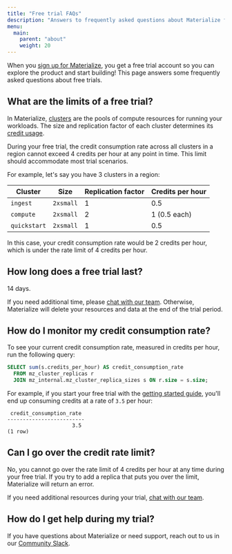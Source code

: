 ```yaml
---
title: "Free trial FAQs"
description: "Answers to frequently asked questions about Materialize free trials"
menu:
  main:
    parent: "about"
    weight: 20
---
```


When you [sign up for Materialize](https://materialize.com/register/), you get a free trial account so you can explore the product and start building! This page answers some frequently asked questions about free trials.

## What are the limits of a free trial?

In Materialize, [clusters](/get-started/key-concepts/#clusters) are the pools of compute resources for running your workloads. The size and replication factor of each cluster determines its [credit usage](/sql/create-cluster/#credit-usage).

During your free trial, the credit consumption rate across all clusters in a region cannot exceed 4 credits per hour at any point in time. This limit should accommodate most trial scenarios.

For example, let's say you have 3 clusters in a region:

Cluster     | Size      | Replication factor | Credits per hour
------------|-----------|--------------------|-----------------
`ingest`    | `2xsmall` | 1                  | 0.5
`compute`   | `2xsmall` | 2                  | 1 (0.5 each)
`quickstart`| `2xsmall` | 1                  | 0.5

In this case, your credit consumption rate would be 2 credits per hour, which is under the rate limit of 4 credits per hour.

## How long does a free trial last?

14 days.

If you need additional time, please [chat with our team](http://materialize.com/convert-account/). Otherwise, Materialize will delete your resources and data at the end of the trial period.

## How do I monitor my credit consumption rate?

To see your current credit consumption rate, measured in credits per hour, run the following query:

```sql
SELECT sum(s.credits_per_hour) AS credit_consumption_rate
  FROM mz_cluster_replicas r
  JOIN mz_internal.mz_cluster_replica_sizes s ON r.size = s.size;
```

For example, if you start your free trial with the [getting started guide](/get-started/), you'll end up consuming credits at a rate of `3.5` per hour:

```nofmt
 credit_consumption_rate
-------------------------
                     3.5
(1 row)
```

## Can I go over the credit rate limit?

No, you cannot go over the rate limit of 4 credits per hour at any time during your free trial. If you try to add a replica that puts you over the limit, Materialize will return an error.

If you need additional resources during your trial, [chat with our team](http://materialize.com/convert-account/).

## How do I get help during my trial?

If you have questions about Materialize or need support, reach out to us in our [Community Slack](https://materialize.com/s/chat).
